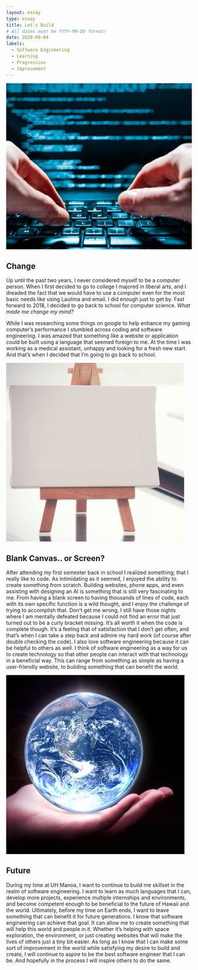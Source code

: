 ```yaml
---
layout: essay
type: essay
title: Let's Build
# All dates must be YYYY-MM-DD format!
date: 2020-09-04
labels:
  - Software Engineering
  - Learning
  - Progression
  - Improvement
---
```


<img class="ui tiny left circular floated image" src="../images/Software-Engineering.jpg">

## Change

Up until the past two years, I never considered myself to be a computer person. When I first decided to go to college I majored in liberal arts, and I dreaded the fact that we would have to use a computer even for the most basic needs like using Laulima and email. I did enough just to get by. Fast forward to 2018, I decided to go back to school for computer science. *What made me change my mind?*

While I was researching some things on google to help enhance my gaming computer’s performance I stumbled across coding and software engineering. I was amazed that something like a website or application could be built using a language that seemed foreign to me. At the time I was working as a medical assistant, unhappy and looking for a fresh new start. And that’s when I decided that I’m going to go back to school.

<img class="ui tiny left circular floated image" src="../images/canvas.jpg">

## Blank Canvas.. or Screen?

After attending my first semester back in school I realized something; that I really like to code. As intimidating as it seemed, I enjoyed the ability to create something from scratch. Building websites, phone apps, and even assisting with designing an AI is something that is still very fascinating to me. From having a blank screen to having thousands of lines of code, each with its own specific function is a wild thought, and I enjoy the challenge of trying to accomplish that. Don’t get me wrong, I still have those nights where I am mentally defeated because I could not find an error that just turned out to be a curly bracket missing. It’s all worth it when the code is complete though. It’s a feeling that of satisfaction that I don’t get often, and that’s when I can take a step back and admire my hard work (of course after double checking the code). I also love software engineering because it can be helpful to others as well. I think of software engineering as a way for us to create technology so that other people can interact with that technology in a beneficial way. This can range from something as simple as having a user-friendly website, to building something that can benefit the world.


<img class="ui tiny left circular floated image" src="../images/world.jpg">

## Future

During my time at UH Manoa, I want to continue to build me skillset in the realm of software engineering. I want to learn as much languages that I can, develop more projects, experience multiple internships and environments, and become competent enough to be beneficial to the future of Hawaii and the world. Ultimately, before my time on Earth ends, I want to leave something that can benefit it for future generations. I know that software engineering can achieve that goal. It can allow me to create something that will help this world and people in it. Whether it’s helping with space exploration, the environment, or just creating websites that will make the lives of others just a tiny bit easier. As long as I know that I can make some sort of improvement in the world while satisfying my desire to build and create, I will continue to aspire to be the best software engineer that I can be. And hopefully in the process I will inspire others to do the same. 


